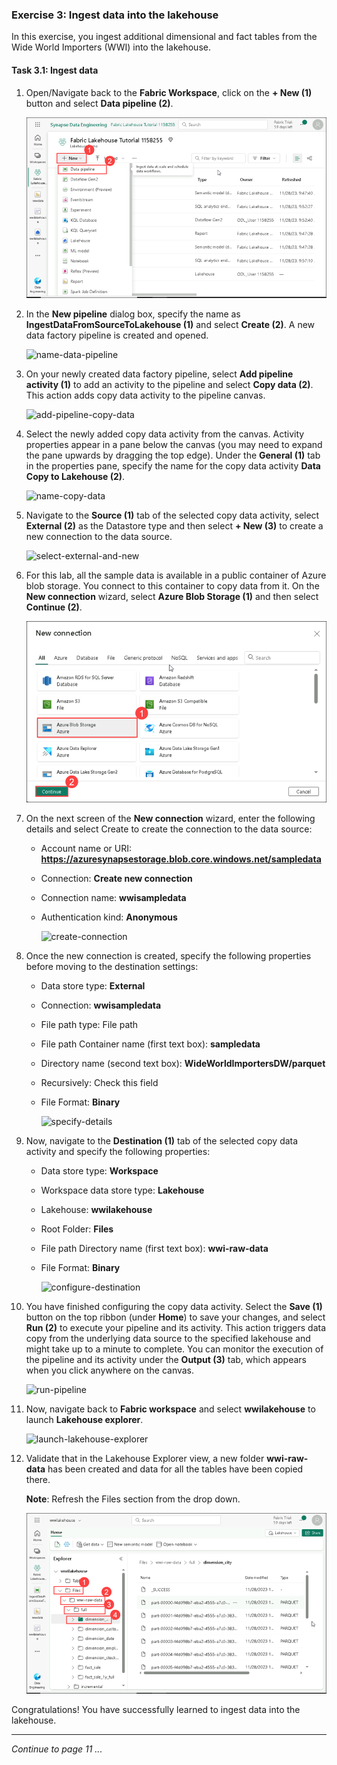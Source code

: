 ### Exercise 3: Ingest data into the lakehouse

In this exercise, you ingest additional dimensional and fact tables from the Wide World Importers (WWI) into the lakehouse.

#### Task 3.1: Ingest data

1. Open/Navigate back to the **Fabric Workspace**, click on the **+ New (1)** button and select **Data pipeline (2)**.

   ![new-data-pipeline](../media/Fabric10.png)

2. In the **New pipeline** dialog box, specify the name as **IngestDataFromSourceToLakehouse (1)** and select **Create (2)**. A new data factory pipeline is created and opened.

   ![name-data-pipeline](https://github.com/CloudLabsAI-Azure/MIDP-Lab-With-Microsoft-Fabric/blob/dev/media/10/02.png?raw=true)

3. On your newly created data factory pipeline, select **Add pipeline activity (1)** to add an activity to the pipeline and select **Copy data (2)**. This action adds copy data activity to the pipeline canvas.

   ![add-pipeline-copy-data](https://github.com/CloudLabsAI-Azure/MIDP-Lab-With-Microsoft-Fabric/blob/dev/media/10/03.png?raw=true)

4. Select the newly added copy data activity from the canvas. Activity properties appear in a pane below the canvas (you may need to expand the pane upwards by dragging the top edge). Under the **General (1)** tab in the properties pane, specify the name for the copy data activity **Data Copy to Lakehouse (2)**.

   ![name-copy-data](https://github.com/CloudLabsAI-Azure/MIDP-Lab-With-Microsoft-Fabric/blob/dev/media/10/04.png?raw=true)

5. Navigate to the **Source (1)** tab of the selected copy data activity, select **External (2)** as the Datastore type and then select **+ New (3)** to create a new connection to the data source.

   ![select-external-and-new](https://github.com/CloudLabsAI-Azure/MIDP-Lab-With-Microsoft-Fabric/blob/dev/media/10/05.png?raw=true)

6. For this lab, all the sample data is available in a public container of Azure blob storage. You connect to this container to copy data from it. On the **New connection** wizard, select **Azure Blob Storage (1)** and then select **Continue (2)**.

   ![new-data-pipeline](../media/Fabric11.png)

7. On the next screen of the **New connection** wizard, enter the following details and select Create to create the connection to the data source:

   - Account name or URI: **https://azuresynapsestorage.blob.core.windows.net/sampledata**
   - Connection: **Create new connection**
   - Connection name: **wwisampledata**
   - Authentication kind: **Anonymous**

      ![create-connection](https://github.com/CloudLabsAI-Azure/MIDP-Lab-With-Microsoft-Fabric/blob/dev/media/10/07.png?raw=true)

8. Once the new connection is created, specify the following properties before moving to the destination settings:

   - Data store type: **External**
   - Connection: **wwisampledata**
   - File path type: File path
   - File path	Container name (first text box): **sampledata**
   - Directory name (second text box): **WideWorldImportersDW/parquet**
   - Recursively: Check this field
   - File Format: **Binary**

      ![specify-details](https://github.com/CloudLabsAI-Azure/MIDP-Lab-With-Microsoft-Fabric/blob/dev/media/10/08.png?raw=true)

9. Now, navigate to the **Destination (1)** tab of the selected copy data activity and specify the following properties:

   - Data store type: **Workspace**
   - Workspace data store type: **Lakehouse**
   - Lakehouse: **wwilakehouse**
   - Root Folder: **Files**
   - File path	Directory name (first text box): **wwi-raw-data**
   - File Format: **Binary**

      ![configure-destination](https://github.com/CloudLabsAI-Azure/MIDP-Lab-With-Microsoft-Fabric/blob/dev/media/10/09.png?raw=true)

10. You have finished configuring the copy data activity. Select the **Save (1)** button on the top ribbon (under **Home**) to save your changes, and select **Run (2)** to execute your pipeline and its activity. This action triggers data copy from the underlying data source to the specified lakehouse and might take up to a minute to complete. You can monitor the execution of the pipeline and its activity under the **Output (3)** tab, which appears when you click anywhere on the canvas.

    ![run-pipeline](https://github.com/CloudLabsAI-Azure/MIDP-Lab-With-Microsoft-Fabric/blob/dev/media/10/10.png?raw=true)

11. Now, navigate back to **Fabric workspace** and select **wwilakehouse** to launch **Lakehouse explorer**.

    ![launch-lakehouse-explorer](https://github.com/CloudLabsAI-Azure/MIDP-Lab-With-Microsoft-Fabric/blob/dev/media/10/11.png?raw=true)

12. Validate that in the Lakehouse Explorer view, a new folder **wwi-raw-data** has been created and data for all the tables have been copied there.

    **Note**: Refresh the Files section from the drop down. 

    ![new-data-pipeline](../media/Fabric12.png)

Congratulations! You have successfully learned to ingest data into the lakehouse.

----

*Continue to page 11 ...*
